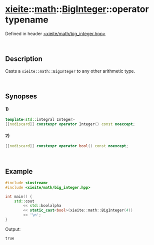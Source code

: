 # [xieite](../../../../../xieite.md)\:\:[math](../../../../../math.md)\:\:[BigInteger<Word>](../../../../big_integer.md)\:\:operator typename
Defined in header [<xieite/math/big_integer.hpp>](../../../../../../../include/xieite/math/big_integer.hpp)

&nbsp;

## Description
Casts a `xieite::math::BigInteger` to any other arithmetic type.

&nbsp;

## Synopses
#### 1)
```cpp
template<std::integral Integer>
[[nodiscard]] constexpr operator Integer() const noexcept;
```
#### 2)
```cpp
[[nodiscard]] constexpr operator bool() const noexcept;
```

&nbsp;

## Example
```cpp
#include <iostream>
#include <xieite/math/big_integer.hpp>

int main() {
    std::cout
        << std::boolalpha
        << static_cast<bool>(xieite::math::BigInteger(4))
        << '\n';
}
```
Output:
```
true
```
